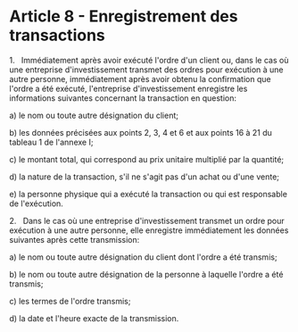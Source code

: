 # Article 8 - Enregistrement des transactions


1.   Immédiatement après avoir exécuté l'ordre d'un client ou, dans le cas où une entreprise d'investissement transmet des ordres pour exécution à une autre personne, immédiatement après avoir obtenu la confirmation que l'ordre a été exécuté, l'entreprise d'investissement enregistre les informations suivantes concernant la transaction en question:

a) le nom ou toute autre désignation du client;

b) les données précisées aux points 2, 3, 4 et 6 et aux points 16 à 21 du tableau 1 de l'annexe I;

c) le montant total, qui correspond au prix unitaire multiplié par la quantité;

d) la nature de la transaction, s'il ne s'agit pas d'un achat ou d'une vente;

e) la personne physique qui a exécuté la transaction ou qui est responsable de l'exécution.

2.   Dans le cas où une entreprise d'investissement transmet un ordre pour exécution à une autre personne, elle enregistre immédiatement les données suivantes après cette transmission:

a) le nom ou toute autre désignation du client dont l'ordre a été transmis;

b) le nom ou toute autre désignation de la personne à laquelle l'ordre a été transmis;

c) les termes de l'ordre transmis;

d) la date et l'heure exacte de la transmission.
